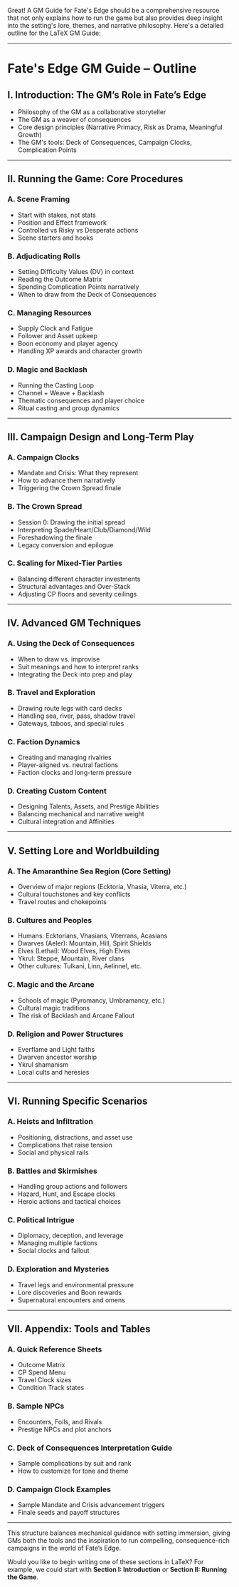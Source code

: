 Great! A GM Guide for Fate's Edge should be a comprehensive resource that not only explains how to run the game but also provides deep insight into the setting's lore, themes, and narrative philosophy. Here's a detailed outline for the LaTeX GM Guide:

---

# **Fate's Edge GM Guide – Outline**

## **I. Introduction: The GM’s Role in Fate’s Edge**
- Philosophy of the GM as a collaborative storyteller
- The GM as a weaver of consequences
- Core design principles (Narrative Primacy, Risk as Drama, Meaningful Growth)
- The GM's tools: Deck of Consequences, Campaign Clocks, Complication Points

---

## **II. Running the Game: Core Procedures**
### A. Scene Framing
- Start with stakes, not stats
- Position and Effect framework
- Controlled vs Risky vs Desperate actions
- Scene starters and hooks

### B. Adjudicating Rolls
- Setting Difficulty Values (DV) in context
- Reading the Outcome Matrix
- Spending Complication Points narratively
- When to draw from the Deck of Consequences

### C. Managing Resources
- Supply Clock and Fatigue
- Follower and Asset upkeep
- Boon economy and player agency
- Handling XP awards and character growth

### D. Magic and Backlash
- Running the Casting Loop
- Channel + Weave + Backlash
- Thematic consequences and player choice
- Ritual casting and group dynamics

---

## **III. Campaign Design and Long-Term Play**
### A. Campaign Clocks
- Mandate and Crisis: What they represent
- How to advance them narratively
- Triggering the Crown Spread finale

### B. The Crown Spread
- Session 0: Drawing the initial spread
- Interpreting Spade/Heart/Club/Diamond/Wild
- Foreshadowing the finale
- Legacy conversion and epilogue

### C. Scaling for Mixed-Tier Parties
- Balancing different character investments
- Structural advantages and Over-Stack
- Adjusting CP floors and severity ceilings

---

## **IV. Advanced GM Techniques**
### A. Using the Deck of Consequences
- When to draw vs. improvise
- Suit meanings and how to interpret ranks
- Integrating the Deck into prep and play

### B. Travel and Exploration
- Drawing route legs with card decks
- Handling sea, river, pass, shadow travel
- Gateways, taboos, and special rules

### C. Faction Dynamics
- Creating and managing rivalries
- Player-aligned vs. neutral factions
- Faction clocks and long-term pressure

### D. Creating Custom Content
- Designing Talents, Assets, and Prestige Abilities
- Balancing mechanical and narrative weight
- Cultural integration and Affinities

---

## **V. Setting Lore and Worldbuilding**
### A. The Amaranthine Sea Region (Core Setting)
- Overview of major regions (Ecktoria, Vhasia, Viterra, etc.)
- Cultural touchstones and key conflicts
- Travel routes and chokepoints

### B. Cultures and Peoples
- Humans: Ecktorians, Vhasians, Viterrans, Acasians
- Dwarves (Aeler): Mountain, Hill, Spirit Shields
- Elves (Lethai): Wood Elves, High Elves
- Ykrul: Steppe, Mountain, River clans
- Other cultures: Tulkani, Linn, Aelinnel, etc.

### C. Magic and the Arcane
- Schools of magic (Pyromancy, Umbramancy, etc.)
- Cultural magic traditions
- The risk of Backlash and Arcane Fallout

### D. Religion and Power Structures
- Everflame and Light faiths
- Dwarven ancestor worship
- Ykrul shamanism
- Local cults and heresies

---

## **VI. Running Specific Scenarios**
### A. Heists and Infiltration
- Positioning, distractions, and asset use
- Complications that raise tension
- Social and physical rails

### B. Battles and Skirmishes
- Handling group actions and followers
- Hazard, Hunt, and Escape clocks
- Heroic actions and tactical choices

### C. Political Intrigue
- Diplomacy, deception, and leverage
- Managing multiple factions
- Social clocks and fallout

### D. Exploration and Mysteries
- Travel legs and environmental pressure
- Lore discoveries and Boon rewards
- Supernatural encounters and omens

---

## **VII. Appendix: Tools and Tables**
### A. Quick Reference Sheets
- Outcome Matrix
- CP Spend Menu
- Travel Clock sizes
- Condition Track states

### B. Sample NPCs
- Encounters, Foils, and Rivals
- Prestige NPCs and plot anchors

### C. Deck of Consequences Interpretation Guide
- Sample complications by suit and rank
- How to customize for tone and theme

### D. Campaign Clock Examples
- Sample Mandate and Crisis advancement triggers
- Finale seeds and payoff structures

---

This structure balances mechanical guidance with setting immersion, giving GMs both the tools and the inspiration to run compelling, consequence-rich campaigns in the world of Fate’s Edge.

Would you like to begin writing one of these sections in LaTeX? For example, we could start with **Section I: Introduction** or **Section II: Running the Game**.
